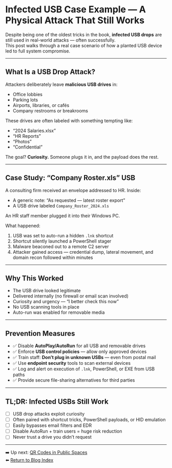 # Infected USB Case Example — A Physical Attack That Still Works

Despite being one of the oldest tricks in the book, **infected USB drops** are still used in real-world attacks — often successfully.  
This post walks through a real case scenario of how a planted USB device led to full system compromise.

---

## What Is a USB Drop Attack?

Attackers deliberately leave **malicious USB drives** in:

- Office lobbies  
- Parking lots  
- Airports, libraries, or cafés  
- Company restrooms or breakrooms  

These drives are often labeled with something tempting like:

- “2024 Salaries.xlsx”  
- “HR Reports”  
- “Photos”  
- “Confidential”  

The goal? **Curiosity.** Someone plugs it in, and the payload does the rest.

---

## Case Study: “Company Roster.xls” USB

A consulting firm received an envelope addressed to HR. Inside:

- A generic note: “As requested — latest roster export”
- A USB drive labeled `Company_Roster_2024.xls`

An HR staff member plugged it into their Windows PC.

What happened:

1. USB was set to auto-run a hidden `.lnk` shortcut  
2. Shortcut silently launched a PowerShell stager  
3. Malware beaconed out to a remote C2 server  
4. Attacker gained access — credential dump, lateral movement, and domain recon followed within minutes

---

## Why This Worked

- The USB drive looked legitimate  
- Delivered internally (no firewall or email scan involved)  
- Curiosity and urgency — “I better check this now”  
- No USB scanning tools in place  
- Auto-run was enabled for removable media

---

## Prevention Measures

- ✅ Disable **AutoPlay/AutoRun** for all USB and removable drives  
- ✅ Enforce **USB control policies** — allow only approved devices  
- ✅ Train staff: **Don’t plug in unknown USBs** — even from postal mail  
- ✅ Use **endpoint security** tools to scan external devices  
- ✅ Log and alert on execution of `.lnk`, PowerShell, or EXE from USB paths  
- ✅ Provide secure file-sharing alternatives for third parties

---

## TL;DR: Infected USBs Still Work

- [ ] USB drop attacks exploit curiosity  
- [ ] Often paired with shortcut tricks, PowerShell payloads, or HID emulation  
- [ ] Easily bypasses email filters and EDR  
- [ ] Disable AutoRun + train users = huge risk reduction  
- [ ] Never trust a drive you didn’t request  

---

➡️ Up next: [QR Codes in Public Spaces](./qr_codes_in_public.md)  
⬅️ [Return to Blog Index](../index.md)
